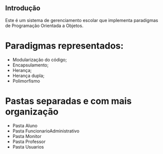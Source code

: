 ## Introdução

Este é um sistema de gerenciamento escolar que implementa paradigmas de Programação Orientada a Objetos.

# Paradigmas representados:
- Modularização do código;
- Encapsulamento;
- Herança;
- Herança dupla;
- Polimorfismo

# Pastas separadas e com mais organização

- Pasta Aluno
- Pasta FuncionarioAdministrativo
- Pasta Monitor
- Pasta Professor
- Pasta Usuarios